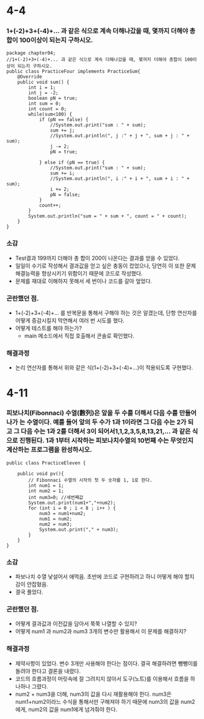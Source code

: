 # 4-4
### 1+(-2)+3+(-4)+... 과 같은 식으로 계속 더해나갔을 때, 몇까지 더해야 총합이 100이상이 되는지 구하시오.
```
package chapter04;
//1+(-2)+3+(-4)+... 과 같은 식으로 계속 더해나갔을 때, 몇까지 더해야 총합이 100이상이 되는지 구하시오.
public class PracticeFour implements PracticeSum{
    @Override
    public void sum() {
        int i = 1;
        int j = -2;
        boolean pN = true;
        int sum = 0;
        int count = 0;
        while(sum<100) {
            if (pN == false) {
                //System.out.print("sum : " + sum);
                sum += j;
                //System.out.println(", j :" + j + ", sum + j : " + sum);
                j -= 2;
                pN = true;

            } else if (pN == true) {
                //System.out.print("sum : " + sum);
                sum += i;
                //System.out.println(", i :" + i + ", sum + i : " + sum);
                i += 2;
                pN = false;
            }
            count++;
        }
        System.out.println("sum = " + sum + ", count = " + count);
    }
}

``` 
### 소감
* Test결과 199까지 더해야 총 합이 200이 나온다는 결과를 얻을 수 있었다.  
* 일일이 수기로 작성해서 결과값을 얻고 싶은 충동이 컸었으나, 당연히 이 또한 문제해결능력을 향상시키기 위함이기 때문에 코드로 작성했다.  
* 문제를 재대로 이해하지 못해서 세 번이나 코드를 갈아 엎었다.  
  
### 곤란했던 점.
* 1+(-2)+3+(-4)+... 를 반복문을 통해서 구해야 하는 것은 알겠는데, 단항 연산자를 어떻게 증감시킬지 막연해서 여러 번 시도를 했다.  
* 어떻게 테스트를 해야 하는가?
  * main 메소드에서 직접 호출해서 콘솔로 확인했다.
  
### 해결과정
* 논리 연산자를 통해서 위와 같은 식(1+(-2)+3+(-4)+...)이 적용되도록 구현했다.  

# 4-11
### 피보나치(Fibonnaci) 수열(數列)은 앞을 두 수를 더해서 다음 수를 만들어 나가 는 수열이다. 예를 들어 앞의 두 수가 1과 1이라면 그 다음 수는 2가 되고 그 다음 수는 1과 2를 더해서 3이 되어서1,1,2,3,5,8,13,21,... 과 같은 식으로 진행된다. 1과 1부터 시작하는 피보나치수열의 10번째 수는 무엇인지 계산하는 프로그램을 완성하시오.

```
public class PracticeEleven {

    public void pv(){
        // Fibonnaci 수열의 시작의 첫 두 숫자를 1, 1로 한다.
        int num1 = 1;
        int num2 = 1;
        int num3=0; //세번째값
        System.out.print(num1+","+num2);
        for (int i = 0 ; i < 8 ; i++ ) {
            num3 = num1+num2;
            num1 = num2;
            num2 = num3;
            System.out.print("," + num3);
        }
    }
}
```

### 소감
* 파보나치 수열 낯설어서 애먹음. 초반에 코드로 구현하려고 하니 어떻게 해야 할지 감이 안잡혔음.  
* 결국 풀었다.  
  
### 곤란했던 점.
* 어떻게 결과값과 이전값을 담아서 쭉쭉 나열할 수 있지?  
* 어떻게 num1 과 num2과 num3 3개의 변수만 활용해서 이 문제를 해결하지?
  
### 해결과정
* 제약사항이 있었다. 변수 3개만 사용해야 한다는 점이다. 결국 해결하려면 뺑뺑이를 돌려야 한다고 결론을 내렸다.  
* 코드의 흐름과정이 머릿속에 잘 그려지지 않아서 도구(노트)를 이용해서 흐름을 하나하나 그렸다.  
* num2 + num3을 더해, num3의 값을 다시 재활용해야 한다. num3은 num1+num2이라느 수식을 통해서만 구해져야 하기 때문에 num3의 값을 num2에게, num2의 값을 num1에게 넘겨줘야 한다. 

